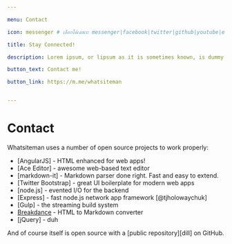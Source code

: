 ```yaml
---

menu: Contact

icon: messenger # เลือกได้เฉพาะ messenger|facebook|twitter|github|youtube|email

title: Stay Connected!

description: Lorem ipsum, or lipsum as it is sometimes known, is dummy text used in laying out.

button_text: Contact me!

button_link: https://m.me/whatsiteman


---
```


# Contact

Whatsiteman uses a number of open source projects to work properly:

* [AngularJS] - HTML enhanced for web apps!
* [Ace Editor] - awesome web-based text editor
* [markdown-it] - Markdown parser done right. Fast and easy to extend.
* [Twitter Bootstrap] - great UI boilerplate for modern web apps
* [node.js] - evented I/O for the backend
* [Express] - fast node.js network app framework [@tjholowaychuk]
* [Gulp] - the streaming build system
* [Breakdance](https://breakdance.github.io/breakdance/) - HTML to Markdown converter
* [jQuery] - duh

And of course itself is open source with a [public repository][dill]
 on GitHub.
